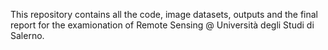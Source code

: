 This repository contains all the code, image datasets, outputs and the final report for the examionation of Remote Sensing @ Università degli Studi di Salerno.
